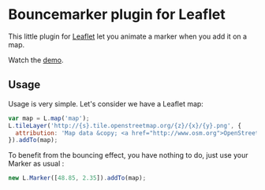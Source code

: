Bouncemarker plugin for Leaflet
===============================

This little plugin for [Leaflet](http://www.leafletjs.com) let you animate a marker when you add it on a map.

Watch the [demo](http://maximeh.github.com/leaflet.bouncemarker/).

Usage
-----

Usage is very simple. Let's consider we have a Leaflet map:

```javascript
var map = L.map('map');
L.tileLayer('http://{s}.tile.openstreetmap.org/{z}/{x}/{y}.png', {
  attribution: 'Map data &copy; <a href="http://www.osm.org">OpenStreetMap</a>'
}).addTo(map);
```
To benefit from the bouncing effect, you have nothing to do, just use your Marker as usual :

```javascript
new L.Marker([48.85, 2.35]).addTo(map);
```
